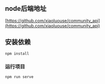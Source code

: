 
## node后端地址
[https://github.com/xiaoluouse/community_api](https://github.com/xiaoluouse/community_api)

## 安装依赖
```
npm install
```

### 运行项目
```
npm run serve
```



